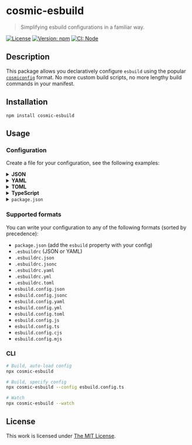 # cosmic-esbuild

> Simplifying esbuild configurations in a familiar way.

[![License](https://img.shields.io/github/license/idleberg/cosmic-esbuild?color=blue&style=for-the-badge)](https://github.com/idleberg/cosmic-esbuild/blob/main/LICENSE)
[![Version: npm](https://img.shields.io/npm/v/cosmic-esbuild?style=for-the-badge)](https://www.npmjs.org/package/cosmic-esbuild)
[![CI: Node](https://img.shields.io/github/actions/workflow/status/idleberg/cosmic-esbuild/node.yml?logo=nodedotjs&logoColor=white&style=for-the-badge)](https://github.com/idleberg/cosmic-esbuild/actions/workflows/node.yml)

## Description

This package allows you declaratively configure `esbuild` using the popular [`cosmiconfig`](https://github.com/cosmiconfig/cosmiconfig) format. No more custom build scripts, no more lengthy build commands in your manifest.

## Installation

```shell
npm install cosmic-esbuild
```

## Usage

### Configuration

Create a file for your configuration, see the following examples:

<details>
<summary><strong>JSON</strong></summary>

```json
{
	"entryPoints": ["app.js"],
	"bundle": true,
	"sourcemap": "external",
	"outdir": "lib"
}
```

</details>

<details>
<summary><strong>YAML</strong></summary>

```yaml
bundle: true
entryPoints:
  - "app.js"
outdir: "lib"
sourcemap: "external"
```

</details>

<details>
<summary><strong>TOML</strong></summary>

```toml
bundle = true
entryPoints = [ "app.js" ]
outdir = "lib"
sourcemap = "external"
```

</details>

<details>
<summary><strong>TypeScript</strong></summary>

```typescript
import type { BuildOptions } from "esbuild";

const config = {
	bundle: true,
	entryPoints: ["app.js"],
	outdir: "dist",
	sourcemap: "external",
} satisfies BuildOptions;

export default config;
```

</details>

<details>
<summary><code>package.json</code></summary>

```json
{
	"name": "your-package",
	"scripts": {
		"build": "cosmic-esbuild",
		"dev": "cosmic-esbuild --watch"
	},
	"esbuild": {
		"bundle": true,
		"entryPoints": ["app.js"],
		"outdir": "lib",
		"sourcemap": "external"
	}
}
```

</details>

### Supported formats

You can write your configuration to any of the following formats (sorted by precedence):

- `package.json` (add the `esbuild` property with your config)
- `.esbuildrc` (JSON or YAML)
- `.esbuildrc.json`
- `.esbuildrc.jsonc`
- `.esbuildrc.yaml`
- `.esbuildrc.yml`
- `.esbuildrc.toml`
- `esbuild.config.json`
- `esbuild.config.jsonc`
- `esbuild.config.yaml`
- `esbuild.config.yml`
- `esbuild.config.toml`
- `esbuild.config.js`
- `esbuild.config.ts`
- `esbuild.config.cjs`
- `esbuild.config.mjs`

### CLI

```sh
# Build, auto-load config
npx cosmic-esbuild

# Build, specify config
npx cosmic-esbuild --config esbuild.config.ts

# Watch
npx cosmic-esbuild --watch
```

## License

This work is licensed under [The MIT License](LICENSE).
